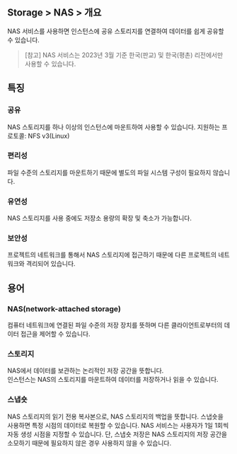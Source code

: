 ## Storage > NAS > 개요

NAS 서비스를 사용하면 인스턴스에 공유 스토리지를 연결하여 데이터를 쉽게 공유할 수 있습니다.


> [참고]
> NAS 서비스는 2023년 3월 기준 한국(판교) 및 한국(평촌) 리전에서만 사용할 수 있습니다.


## 특징

### 공유

NAS 스토리지를 하나 이상의 인스턴스에 마운트하여 사용할 수 있습니다.
지원하는 프로토콜: NFS v3(Linux)

### 편리성

파일 수준의 스토리지를 마운트하기 때문에 별도의 파일 시스템 구성이 필요하지 않습니다.

### 유연성

NAS 스토리지를 사용 중에도 저장소 용량의 확장 및 축소가 가능합니다.

### 보안성  

프로젝트의 네트워크를 통해서 NAS 스토리지에 접근하기 때문에 다른 프로젝트의 네트워크와 격리되어 있습니다.


## 용어

### NAS(network-attached storage)

컴퓨터 네트워크에 연결된 파일 수준의 저장 장치를 뜻하며 다른 클라이언트로부터의 데이터 접근을 제어할 수 있습니다.

### 스토리지

NAS에서 데이터를 보관하는 논리적인 저장 공간을 뜻합니다.  
인스턴스는 NAS의 스토리지를 마운트하여 데이터를 저장하거나 읽을 수 있습니다.


### 스냅숏

NAS 스토리지의 읽기 전용 복사본으로, NAS 스토리지의 백업을 뜻합니다.
스냅숏을 사용하면 특정 시점의 데이터로 복원할 수 있습니다.
NAS 서비스는 사용자가 1일 1회씩 자동 생성 시점을 지정할 수 있습니다.
단, 스냅숏 저장은 NAS 스토리지의 저장 공간을 소모하기 때문에 필요하지 않은 경우 사용하지 않을 수 있습니다.

